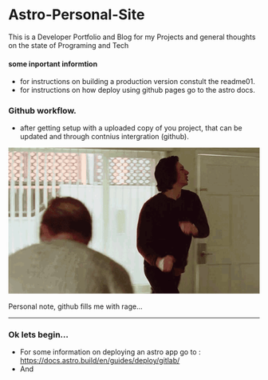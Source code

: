 # Astro-Personal-Site
This is a Developer Portfolio and Blog for my Projects and general thoughts on the state of Programing and Tech

#### some inportant informtion
- for instructions on building a production version constult the readme01.
- for instructions on how deploy using github pages go to the astro docs.
  
### Github workflow.
- after getting setup with a uploaded copy of you project, that can be updated and through contnius intergration (github).

![](https://github.com/peterktsitsi/Astro-Personal-Site/blob/main/marriage-story-adam-driver.gif)

Personal note, github fills me with rage...

 --- 

### Ok lets begin...
- For some information on deploying an astro app go to : https://docs.astro.build/en/guides/deploy/gitlab/
- And
